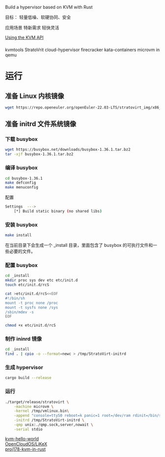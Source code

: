 Build a hypervisor based on KVM with Rust

目标：
轻量低噪、软硬协同、安全

应用场景
特新需求
轻快灵活

[Using the KVM API](https://lwn.net/Articles/658511/)  


### 
kvmtools
StratoVrit
cloud-hypervisor
firecracker
kata-containers
microvm in qemu

# 运行
## 准备 Linux 内核镜像
```bash
wget https://repo.openeuler.org/openEuler-22.03-LTS/stratovirt_img/x86_64/vmlinux.bin
```

## 准备 initrd 文件系统镜像
### 下载 busybox
```bash
wget https://busybox.net/downloads/busybox-1.36.1.tar.bz2
tar -xjf busybox-1.36.1.tar.bz2
```

### 编译 busybox
```bash
cd busybox-1.36.1
make defconfig
make menuconfig
```
配置
```bash
Settings  --->
    [*] Build static binary (no shared libs)
```

### 安装 busybox
```bash
make install
```
在当前目录下会生成一个 _install 目录，里面包含了 busybox 的可执行文件和一些必要的文件。

### 配置 busybox
```bash
cd _install
mkdir proc sys dev etc etc/init.d
touch etc/init.d/rcS

cat >etc/init.d/rcS<<EOF
#!/bin/sh
mount -t proc none /proc
mount -t sysfs none /sys
/sbin/mdev -s
EOF

chmod +x etc/init.d/rcS
```

### 制作 ininrd 镜像
```bash
cd _install
find . | cpio -o --format=newc > /tmp/StratoVirt-initrd
```

### 生成 hypervisor
```bash
cargo build --release
```

### 运行
```bash
./target/release/stratovirt \
    -machine microvm \
    -kernel /tmp/vmlinux.bin\
    -append "console=ttyS0 reboot=k panic=1 root=/dev/ram rdinit=/bin/sh" \
    -initrd /tmp/StratoVirt-initrd \
    -qmp unix:./qmp.sock,server,nowait \
    -serial stdio
```

[kvm-hello-world](https://github.com/dpw/kvm-hello-world)  
[OpenCloudOS/LiKeX](https://github.com/OpenCloudOS/LiKeX)  
[proj178-kvm-in-rust](https://gitlab.eduxiji.net/Kaito/project788067-123436)